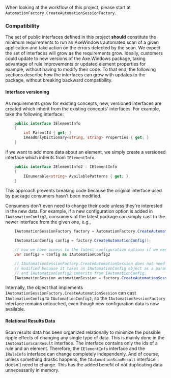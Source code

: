 ﻿When looking at the workflow of this project, please start at
`AutomationFactory.CreateAutomationSessionFactory`.

### Compatibility

The set of public interfaces defined in this project **should** constitute the
minimum requirements to run an AxeWindows automated scan of a given application
and take action on the errors detected by the scan. We expect  the set
of interfaces will grow as the requirements grow. Ideally, customers could
update to new versions of the Axe.Windows package, taking advantage of rule
improvements or updated element properties for example, without having to modify
their code. To that end, the following sections describe how the interfaces
can grow with updates to the package, without breaking backward compatibility.

#### Interface versioning

As requirements grow for existing concepts, new, versioned interfaces are
created which inherit from the existing concepts' interfaces. For example,
take the following interface:

```c#
    public interface IElementInfo
    {
        int ParentId { get; }
        IReadOnlyDictionary<string, string> Properties { get; }
    }
```

if we want to add more data about an element, we simply create a versioned
interface which inherits from `IElementInfo`.

```c#
    public interface IElementInfo2 : IElementInfo
    {
        IEnumerable<string> AvailablePatterns { get; }
    }
```

This approach prevents breaking code because the original interface used by
package consumers hasn't been modified.

Consumers don't even need to change their code unless they're interested
in the new data. For example, if a new configuration option is added in
`IAutomationConfig2`, consumers of the latest package can simply cast to the newer
interface from the given one, e.g.,

```c#
    IAutomationSessionFactory factory = AutomationFactory.CreateAutomationSessionFactory();

    IAutomationConfig config = factory.CreateAutomationConfig();

    // now we have access to the latest configuration options if we need them
    var config2 = config as IAutomationConfig2

    // IAutomationSessionFactory.CreateAutomationSession does not need to be 
    // modified because it takes an IAutomationConfig object as a parameter
    // and IAutomationConfig2 inherits from IAutomationConfig.
    IAutomationSession automationSession = factory.CreateAutomationSession(config2);
```

Internally, the object that implements
`IAutomationSessionFactory.CreateAutomationSession` can cast `IAutomationConfig`
to `IAutomationConfig2`, so the `IAutomationSessionFactory` interface
remains untouched, even though new configuration data is now available.

#### Relational Results Data

Scan results data has been organized relationally to minimize the
possible ripple effects of changing any single type of data. This is mainly
done in the `IAutomationScanResult` interface. The interface contains only 
the ids of a rule and an element. Therefore, the `IElementInfo` interface
and the `IRuleInfo` interface can change completely independenly.
And of course, unless something drastic happens, the `IAutomationScanResult` interface doesn't need to change.
This has the added benefit of not duplicating data unnecessarily in memory.
